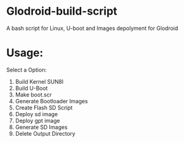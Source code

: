 # Glodroid-build-script
A bash script for Linux, U-boot and Images depolyment for Glodroid

# Usage:

Select a Option:
1. Build Kernel SUN8I
2. Build U-Boot
3. Make boot.scr
4. Generate Bootloader Images
5. Create Flash SD Script
6. Deploy sd image
7. Deploy gpt image
8. Generate SD Images
9. Delete Output Directory
